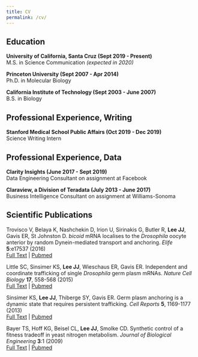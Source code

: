 ```yaml
---
title: CV
permalink: /cv/
---
```


## Education

**University of California, Santa Cruz (Sept 2019 - Present)**  
M.S. in Science Communication *(expected in 2020)*  

**Princeton University (Sept 2007 - Apr 2014)**  
Ph.D. in Molecular Biology  

**California Institute of Technology (Sept 2003 - June 2007)**  
B.S. in Biology  


## Professional Experience, Writing

**Stanford Medical School Public Affairs (Oct 2019 - Dec 2019)**  
Science Writing Intern  


## Professional Experience, Data

**Clarity Insights (June 2017 - Sept 2019)**  
Data Engineering Consultant on assignment at Facebook  

**Claraview, a Division of Teradata (July 2013 - June 2017)**  
Business Intelligence Consultant on assignment at  Williams-Sonoma  


## Scientific Publications

Trovisco V, Belaya K, Nashchekin D, Irion U, Sirinakis G, Butler R, **Lee JJ**, Gavis ER, St Johnston D.
_bicoid_ mRNA localises to the _Drosophila_ oocyte anterior by random Dynein-mediated transport and anchoring.
_Elife_ **5**:e17537 (2016)  
[Full Text](https://doi.org/10.7554/eLife.17537) |
[Pubmed](https://www.ncbi.nlm.nih.gov/pubmed/27791980)  

Little SC, Sinsimer KS, **Lee JJ**, Wieschaus ER, Gavis ER.
Independent and coordinate trafficking of single _Drosophila_ germ plasm mRNAs.
_Nature Cell Biology_ **17**, 558-568 (2015)  
[Full Text](http://dx.doi.org/10.1038/ncb3143) |
[Pubmed](https://www.ncbi.nlm.nih.gov/pubmed/25848747)  

Sinsimer KS, **Lee JJ**, Thiberge SY, Gavis ER.
Germ plasm anchoring is a dynamic state that requires persistent trafficking.
_Cell Reports_ **5**, 1169-1177 (2013)  
[Full Text](https://linkinghub.elsevier.com/retrieve/pii/S2211-1247(13)00644-X) |
[Pubmed](https://www.ncbi.nlm.nih.gov/pubmed/24290763)  

Bayer TS, Hoff KG, Beisel CL, **Lee JJ**, Smolke CD.
Synthetic control of a fitness tradeoff in yeast nitrogen metabolism.
_Journal of Biological Engineering_ **3**:1 (2009)  
[Full Text](https://jbioleng.biomedcentral.com/articles/10.1186/1754-1611-3-1) |
[Pubmed](https://www.ncbi.nlm.nih.gov/pubmed/19118500)  
